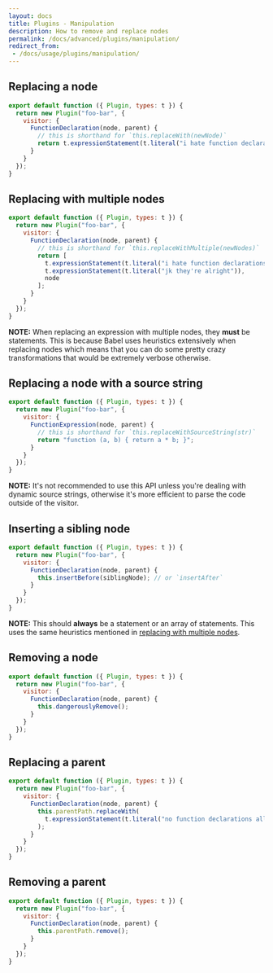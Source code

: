 ```yaml
---
layout: docs
title: Plugins - Manipulation
description: How to remove and replace nodes
permalink: /docs/advanced/plugins/manipulation/
redirect_from:
 - /docs/usage/plugins/manipulation/
---
```


## Replacing a node

```javascript
export default function ({ Plugin, types: t }) {
  return new Plugin("foo-bar", {
    visitor: {
      FunctionDeclaration(node, parent) {
        // this is shorthand for `this.replaceWith(newNode)`
        return t.expressionStatement(t.literal("i hate function declarations!"));
      }
    }
  });
}
```

## Replacing with multiple nodes

```javascript
export default function ({ Plugin, types: t }) {
  return new Plugin("foo-bar", {
    visitor: {
      FunctionDeclaration(node, parent) {
        // this is shorthand for `this.replaceWithMultiple(newNodes)`
        return [
          t.expressionStatement(t.literal("i hate function declarations!")),
          t.expressionStatement(t.literal("jk they're alright")),
          node
        ];
      }
    }
  });
}
```

**NOTE:** When replacing an expression with multiple nodes, they **must** be statements. This is because
Babel uses heuristics extensively when replacing nodes which means that you can do some pretty crazy
transformations that would be extremely verbose otherwise.

## Replacing a node with a source string

```javascript
export default function ({ Plugin, types: t }) {
  return new Plugin("foo-bar", {
    visitor: {
      FunctionExpression(node, parent) {
        // this is shorthand for `this.replaceWithSourceString(str)`
        return "function (a, b) { return a * b; }";
      }
    }
  });
}
```

**NOTE:** It's not recommended to use this API unless you're dealing with dynamic source strings, otherwise
it's more efficient to parse the code outside of the visitor.

## Inserting a sibling node

```javascript
export default function ({ Plugin, types: t }) {
  return new Plugin("foo-bar", {
    visitor: {
      FunctionDeclaration(node, parent) {
        this.insertBefore(siblingNode); // or `insertAfter`
      }
    }
  });
}
```

**NOTE:** This should **always** be a statement or an array of statements. This uses the same heuristics
mentioned in [replacing with multiple nodes](#replacing-with-multiple-nodes).

## Removing a node

```javascript
export default function ({ Plugin, types: t }) {
  return new Plugin("foo-bar", {
    visitor: {
      FunctionDeclaration(node, parent) {
        this.dangerouslyRemove();
      }
    }
  });
}
```

## Replacing a parent

```javascript
export default function ({ Plugin, types: t }) {
  return new Plugin("foo-bar", {
    visitor: {
      FunctionDeclaration(node, parent) {
        this.parentPath.replaceWith(
          t.expressionStatement(t.literal("no function declarations allowed!"))
        );
      }
    }
  });
}
```

## Removing a parent

```javascript
export default function ({ Plugin, types: t }) {
  return new Plugin("foo-bar", {
    visitor: {
      FunctionDeclaration(node, parent) {
        this.parentPath.remove();
      }
    }
  });
}
```
